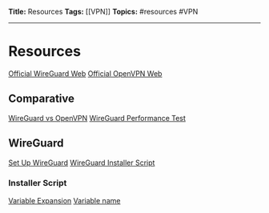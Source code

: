 **Title:** Resources
**Tags:** [[VPN]]
**Topics:** #resources #VPN

---

# Resources
[Official WireGuard Web](https://www.wireguard.com/)
[Official OpenVPN Web](https://openvpn.net/)

## Comparative
[WireGuard vs OpenVPN](https://restoreprivacy.com/vpn/wireguard-vs-openvpn/)
[WireGuard Performance Test](https://www.wireguard.com/performance/)

## WireGuard
[Set Up WireGuard](https://www.digitalocean.com/community/tutorials/how-to-set-up-wireguard-on-ubuntu-20-04)
[WireGuard Installer Script](https://github.com/angristan/wireguard-install)

### Installer Script
[Variable Expansion](https://stackoverflow.com/questions/8515411/what-is-indirect-expansion-what-does-var-mean)
[Variable name](https://stackoverflow.com/questions/2634590/using-a-variable-to-refer-to-another-variable-in-bash)
